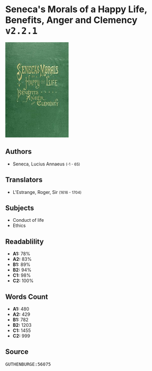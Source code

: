 # Seneca's Morals of a Happy Life, Benefits, Anger and Clemency <kbd>v2.2.1</kbd>

![](./cover.medium.jpg "")

## Authors


 - Seneca, Lucius Annaeus <small>(-1 - 65)</small>

## Translators


 - L'Estrange, Roger, Sir <small>(1616 - 1704)</small>

## Subjects


 - Conduct of life
 - Ethics

## Readablility


 - **A1:** 78%
 - **A2:** 83%
 - **B1:** 89%
 - **B2:** 94%
 - **C1:** 98%
 - **C2:** 100%

## Words Count


 - **A1:** 480
 - **A2:** 429
 - **B1:** 782
 - **B2:** 1203
 - **C1:** 1455
 - **C2:** 999

## Source


<kbd>GUTHENBURGE:56075</kbd>
